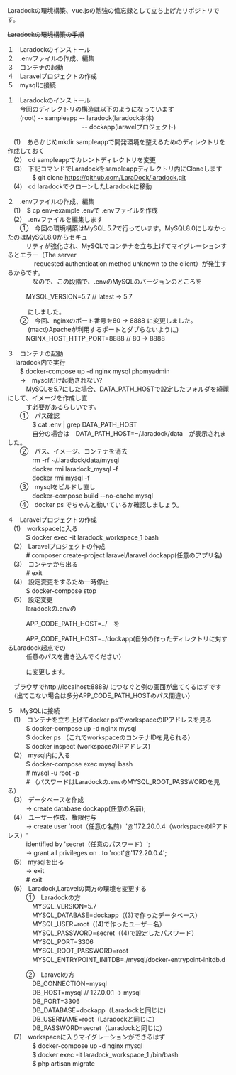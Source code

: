 Laradockの環境構築、vue.jsの勉強の備忘録として立ち上げたリポジトリです。

~~Laradockの環境構築の手順~~<br>

１　Laradockのインストール<br>
２　.envファイルの作成、編集<br>
３　コンテナの起動<br>
４　Laravelプロジェクトの作成<br>
５　mysqlに接続<br>

１　Laradockのインストール<br>
　　今回のディレクトリの構造は以下のようになっています<br>
　　(root) -- sampleapp -- laradock(laradock本体)<br>
　　　　　　　　　　　　-- dockapp(laravelプロジェクト)<br>

　(1)　あらかじめmkdir sampleappで開発環境を整えるためのディレクトリを作成しておく<br>
　(2)　cd sampleappでカレントディレクトリを変更<br>
　(3)　下記コマンドでLaradockをsampleappディレクトリ内にCloneします<br>
　　　　$ git clone https://github.com/LaraDock/laradock.git<br>
　(4)　cd laradockでクローンしたLaradockに移動<br>

２　.envファイルの作成、編集<br>
　(1)　$ cp env-example .envで .envファイルを作成<br>
　(2)　.envファイルを編集します<br>
 　　①　今回の環境構築はMySQL 5.7で行っています。MySQL8.0にしなかったのはMySQL8.0からセキュ<br>
　　　リティが強化され、MySQLでコンテナを立ち上げてマイグレーションするとエラー（The server <br>　
　　　requested authentication method unknown to the client）が発生するからです。<br>
　　　　なので、この段階で、.envのMySQLのバージョンのところを<br>

 　　　MYSQL_VERSION=5.7 // latest → 5.7<br>

　　　 にしました。<br>
　　②　今回、nginxのポート番号を80 → 8888 に変更しました。<br>
　　　 (macのApacheが利用するポートとダブらないように)<br>
　　　NGINX_HOST_HTTP_PORT=8888 // 80 → 8888<br>

３　コンテナの起動<br>
 　 laradock内で実行<br>
 　　$ docker-compose up -d nginx mysql phpmyadmin<br>
　　→　mysqlだけ起動されない?<br>
　　　MySQLを5.7にした場合、DATA_PATH_HOSTで設定したフォルダを綺麗にして、イメージを作成し直<br>
　　　す必要があるらしいです。<br>
　　①　パス確認<br>
　　　　$ cat .env | grep DATA_PATH_HOST<br>
　　　　自分の場合は　DATA_PATH_HOST=~/.laradock/data　が表示されました。<br>
　　②　パス、イメージ、コンテナを消去<br>
　　　　rm -rf ~/.laradock/data/mysql<br>
　　　　docker rmi laradock_mysql -f<br>
　　　　docker rmi mysql -f<br>
　　③　mysqlをビルドし直し<br>
　　　　docker-compose build --no-cache mysql<br>
　　④　docker ps でちゃんと動いているか確認しましょう。<br>

４　Laravelプロジェクトの作成<br>
　(1)　workspaceに入る<br>
　　　$ docker exec -it laradock_workspace_1 bash<br>
　(2)　Laravelプロジェクトの作成<br>
　　　# composer create-project laravel/laravel dockapp(任意のアプリ名)<br>
　(3)　コンテナから出る<br>
 　　　# exit<br>
　(4)　設定変更をするため一時停止<br>
　　　$ docker-compose stop<br>
　(5)　設定変更<br>
 　　　laradockの.envの<br>

 　　　APP_CODE_PATH_HOST=../　を<br>

 　　　APP_CODE_PATH_HOST=../dockapp(自分の作ったディレクトリに対するLaradock起点での<br>
　　　任意のパスを書き込んでください）<br>

　　　に変更します。<br>

　ブラウザでhttp://localhost:8888/ につなぐと例の画面が出てくるはずです<br>
　（出てこない場合は多分APP_CODE_PATH_HOSTのパス間違い）<br>

５　MySQLに接続<br>
　(1)　コンテナを立ち上げてdocker psでworkspaceのIPアドレスを見る<br>
 　　　$ docker-compose up -d nginx mysql<br>
　　　$ docker ps （これでworkspaceのコンテナIDを見られる）<br>
　　　$ docker inspect (workspaceのIPアドレス)<br>
　(2)　mysql内に入る<br>
　　　$ docker-compose exec mysql bash<br>
　　　# mysql -u root -p<br>
　　　# （パスワードはLaradockの.envのMYSQL_ROOT_PASSWORDを見る）<br>
　(3)　データベースを作成<br>
　　　→ create database dockapp(任意の名前);<br>
　(4)　ユーザー作成、権限付与<br>
 　　　→ create user 'root（任意の名前）'@'172.20.0.4（workspaceのIPアドレス）'<br>
　　　identified by 'secret（任意のパスワード）';<br>
　　　→ grant all privileges on *.* to 'root'@'172.20.0.4';<br>
　(5)　mysqlを出る<br>
　　　→ exit<br>
　　　# exit<br>
　(6)　Laradock,Laravelの両方の環境を変更する<br>
　　　①　Laradockの方<br>
　　　　MYSQL_VERSION=5.7<br>
　　　　MYSQL_DATABASE=dockapp（(3)で作ったデータベース）<br>
　　　　MYSQL_USER=root（(4)で作ったユーザー名）<br>
　　　　MYSQL_PASSWORD=secret（(4)で設定したパスワード）<br>
　　　　MYSQL_PORT=3306<br>
　　　　MYSQL_ROOT_PASSWORD=root<br>
　　　　MYSQL_ENTRYPOINT_INITDB=./mysql/docker-entrypoint-initdb.d<br>

　　　②　Laravelの方<br>
　　　　DB_CONNECTION=mysql<br>
　　　　DB_HOST=mysql // 127.0.0.1 → mysql<br>
　　　　DB_PORT=3306<br>
　　　　DB_DATABASE=dockapp（Laradockと同じに)<br>
　　　　DB_USERNAME=root（Laradockと同じに）<br>
　　　　DB_PASSWORD=secret（Laradockと同じに）<br>
　(7)　workspaceに入りマイグレーションができるはず<br>
　　　　$ docker-compose up -d nginx mysql<br>
　　　　$ docker exec -it laradock_workspace_1 /bin/bash<br>
　　　　$ php artisan migrate<br>
    　　

 　　
 　　　　
 　　　
